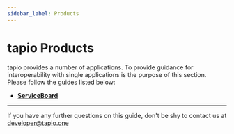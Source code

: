```yaml
---
sidebar_label: Products
---
```


# tapio Products

tapio provides a number of applications. To provide guidance for interoperability with single applications is the purpose of this section. Please follow the guides listed below:

* [**ServiceBoard**](./service-board)

____

If you have any further questions on this guide, don't be shy to contact us at [developer@tapio.one](mailto:developer@tapio.one)
